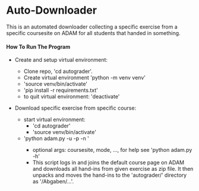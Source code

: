 # Auto-Downloader
This is an automated downloader collecting a specific exercise from a specific coursesite on ADAM for all students that handed in something.

#### How To Run The Program

- Create and setup virtual environment:
  - Clone repo, 'cd autograder'.
  - Create virtual environment 'python -m venv venv'
  - 'source venv/bin/activate'
  - 'pip install -r requirements.txt'
  - to quit virtual environment: 'deactivate'

- Download specific exercise from specific course:
  - start virtual environment:
    - 'cd autograder'
    - 'source venv/bin/activate'
  - 'python adam.py -u <USERNAME> -p <PASSWORD> -n <EX-NR>'
    - optional args: coursesite, mode, ..., for help see 'python adam.py -h'
    - This script logs in and joins the default course page on ADAM and downloads all hand-ins from given exercise as zip file. It then unpacks and moves the hand-ins to the 'autograder/' directory as '<EXERCISE-NAME>/Abgaben/...'.





